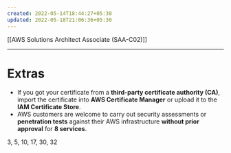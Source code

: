 ```yaml
---
created: 2022-05-14T18:44:27+05:30
updated: 2022-05-18T21:06:36+05:30
---
```

[[AWS Solutions Architect Associate (SAA-C02)]]

---
# Extras
- If you got your certificate from a **third-party certificate authority (CA)**, import the certificate into **AWS Certificate Manager** or upload it to the **IAM Certificate Store**.
- AWS customers are welcome to carry out security assessments or **penetration tests** against their AWS infrastructure **without prior approval** for **8 services**.

3, 5, 10, 17, 30, 32
